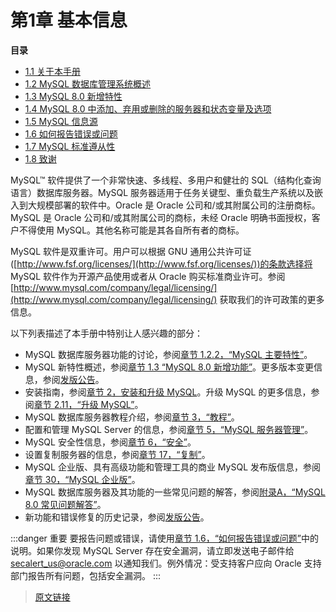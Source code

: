 # 第1章 基本信息

**目录**

- [1.1 关于本手册](/1/1.1/manual-info.html)
- [1.2 MySQL 数据库管理系统概述](/1/1.2/what-is.html)
- [1.3 MySQL 8.0 新增特性](/1/1.3/mysql-nutshell.html)
- [1.4 MySQL 8.0 中添加、弃用或删除的服务器和状态变量及选项](/1/1.4/added-deprecated-removed.html)
- [1.5 MySQL 信息源](/1/1.5/information-sources.html)
- [1.6 如何报告错误或问题](/1/1.6/bug-reports.html)
- [1.7 MySQL 标准遵从性](/1/1.7/compatibility.html)
- [1.8 致谢](/1/1.8/credits.html)

MySQL™ 软件提供了一个非常快速、多线程、多用户和健壮的 SQL（结构化查询语言）数据库服务器。MySQL 服务器适用于任务关键型、重负载生产系统以及嵌入到大规模部署的软件中。Oracle 是 Oracle 公司和/或其附属公司的注册商标。MySQL 是 Oracle 公司和/或其附属公司的商标，未经 Oracle 明确书面授权，客户不得使用 MySQL。其他名称可能是其各自所有者的商标。

<InArticleAdsense
    data-ad-client="ca-pub-8380975615223941"
    data-ad-slot="9428292757">
</InArticleAdsense>

MySQL 软件是双重许可。用户可以根据 GNU 通用公共许可证([http://www.fsf.org/licenses/](http://www.fsf.org/licenses/))的条款选择将 MySQL 软件作为开源产品使用或者从 Oracle 购买标准商业许可。参阅  [http://www.mysql.com/company/legal/licensing/](http://www.mysql.com/company/legal/licensing/) 获取我们的许可政策的更多信息。

以下列表描述了本手册中特别让人感兴趣的部分：

- MySQL 数据库服务器功能的讨论，参阅[章节 1.2.2，“MySQL 主要特性”](/1/1.2/features.html)。
- MySQL 新特性概述，参阅[章节 1.3 “MySQL 8.0 新增功能”](/1/1.3/mysql-nutshell.html)。更多版本变更信息，参阅[发版公告](https://dev.mysql.com/doc/relnotes/mysql/8.0/en/)。
- 安装指南，参阅[章节 2，安装和升级 MySQL](/1/installing.html)。升级 MySQL 的更多信息，参阅[章节 2.11，“升级 MySQL”](/2/2.11/upgrading.html)。
- MySQL 数据库服务器教程介绍，参阅[章节 3，“教程”](/3/tutorial.html)。
- 配置和管理 MySQL Server 的信息，参阅[章节 5，“MySQL 服务器管理”](/5/server-administration.html)。
- MySQL 安全性信息，参阅[章节 6，“安全”](/6/security.html)。
- 设置复制服务器的信息，参阅[章节 17，“复制”](/17/replication.html)。
- MySQL 企业版、具有高级功能和管理工具的商业 MySQL 发布版信息，参阅[章节 30，“MySQL 企业版”](/30/mysql-enterprise.html)。
- MySQL 数据库服务器及其功能的一些常见问题的解答，参阅[附录A，“MySQL 8.0 常见问题解答”](/appendix_a/faqs.html)。
- 新功能和错误修复的历史记录，参阅[发版公告](https://dev.mysql.com/doc/relnotes/mysql/8.0/en/)。

:::danger 重要
要报告问题或错误，请使用[章节 1.6，“如何报告错误或问题”](/1/1.6/bug-reports.html)中的说明。如果你发现 MySQL Server 存在安全漏洞，请立即发送电子邮件给 <secalert_us@oracle.com> 以通知我们。例外情况：受支持客户应向 Oracle 支持部门报告所有问题，包括安全漏洞。
:::

> [原文链接](https://dev.mysql.com/doc/refman/8.0/en/introduction.html)
